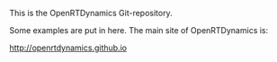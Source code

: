 This is the OpenRTDynamics Git-repository.

Some examples are put in here. The main site of OpenRTDynamics is: 

  http://openrtdynamics.github.io


